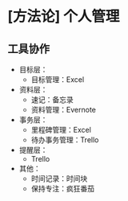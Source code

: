 # [方法论] 个人管理

## 工具协作

- 目标层：
    - 目标管理：Excel
- 资料层：
    - 速记：备忘录
    - 资料管理：Evernote
- 事务层：
    - 里程碑管理：Excel
    - 待办事务管理：Trello
- 提醒层：
    - Trello
- 其他：
    - 时间记录：时间块
    - 保持专注：疯狂番茄